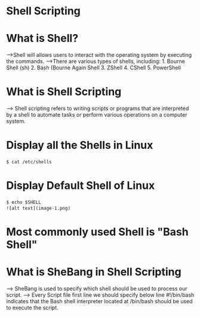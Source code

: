 # Shell Scripting
# What is Shell?
-->Shell will allows users to interact with the operating system by executing the commands.
-->There are various types of shells, including:
    1. Bourne Shell (sh)
    2. Bash (Bourne Again Shell
    3. ZShell
    4. CShell
    5. PowerShell

# What is Shell Scripting
--> Shell scripting refers to writing scripts or programs that are interpreted by a shell to automate tasks or perform various operations on a computer system.

# Display all the Shells in Linux
    $ cat /etc/shells

# Display Default Shell of Linux
    $ echo $SHELL
    ![alt text](image-1.png)

# Most commonly used Shell is "Bash Shell"

# What is SheBang in Shell Scripting
--> SheBang is used to specify which shell should be used to process our script.
--> Every Script file first line we should specify below line
        #!/bin/bash 
    indicates that the Bash shell interpreter located at /bin/bash should be used to execute the script.

# 



